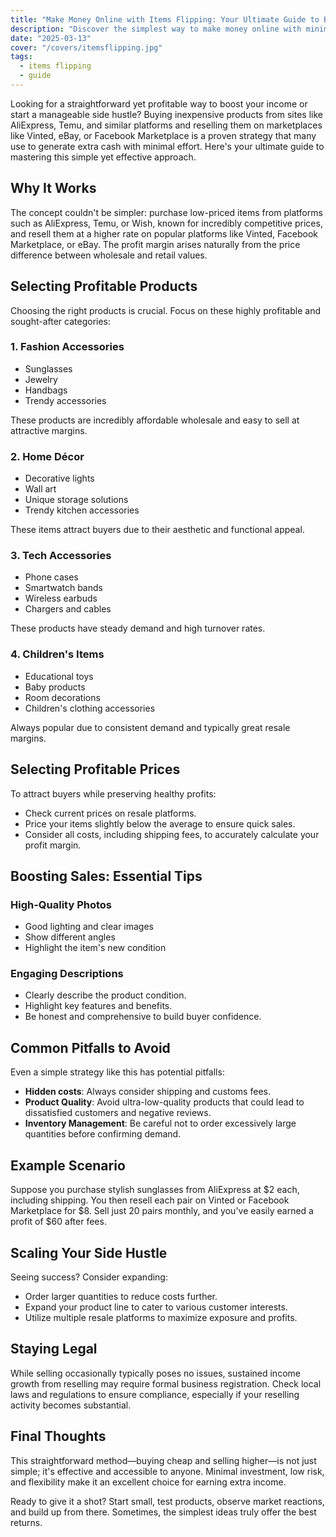 ```yaml
---
title: "Make Money Online with Items Flipping: Your Ultimate Guide to Buying Low and Selling High"
description: "Discover the simplest way to make money online with minimal investment—buy low, sell high, and start earning today"
date: "2025-03-13"
cover: "/covers/itemsflipping.jpg"
tags:
  - items flipping
  - guide
---
```


Looking for a straightforward yet profitable way to boost your income or start a manageable side hustle? Buying inexpensive products from sites like AliExpress, Temu, and similar platforms and reselling them on marketplaces like Vinted, eBay, or Facebook Marketplace is a proven strategy that many use to generate extra cash with minimal effort. Here's your ultimate guide to mastering this simple yet effective approach.

## Why It Works

The concept couldn't be simpler: purchase low-priced items from platforms such as AliExpress, Temu, or Wish, known for incredibly competitive prices, and resell them at a higher rate on popular platforms like Vinted, Facebook Marketplace, or eBay. The profit margin arises naturally from the price difference between wholesale and retail values.

## Selecting Profitable Products

Choosing the right products is crucial. Focus on these highly profitable and sought-after categories:

### 1. Fashion Accessories
- Sunglasses
- Jewelry
- Handbags
- Trendy accessories

These products are incredibly affordable wholesale and easy to sell at attractive margins.

### 2. Home Décor
- Decorative lights
- Wall art
- Unique storage solutions
- Trendy kitchen accessories

These items attract buyers due to their aesthetic and functional appeal.

### 3. Tech Accessories
- Phone cases
- Smartwatch bands
- Wireless earbuds
- Chargers and cables

These products have steady demand and high turnover rates.

### 4. Children's Items
- Educational toys
- Baby products
- Room decorations
- Children's clothing accessories

Always popular due to consistent demand and typically great resale margins.

## Selecting Profitable Prices

To attract buyers while preserving healthy profits:
- Check current prices on resale platforms.
- Price your items slightly below the average to ensure quick sales.
- Consider all costs, including shipping fees, to accurately calculate your profit margin.

## Boosting Sales: Essential Tips

### High-Quality Photos
- Good lighting and clear images
- Show different angles
- Highlight the item's new condition

### Engaging Descriptions
- Clearly describe the product condition.
- Highlight key features and benefits.
- Be honest and comprehensive to build buyer confidence.

## Common Pitfalls to Avoid

Even a simple strategy like this has potential pitfalls:

- **Hidden costs**: Always consider shipping and customs fees.
- **Product Quality**: Avoid ultra-low-quality products that could lead to dissatisfied customers and negative reviews.
- **Inventory Management**: Be careful not to order excessively large quantities before confirming demand.

## Example Scenario

Suppose you purchase stylish sunglasses from AliExpress at $2 each, including shipping. You then resell each pair on Vinted or Facebook Marketplace for $8. Sell just 20 pairs monthly, and you've easily earned a profit of $60 after fees.

## Scaling Your Side Hustle

Seeing success? Consider expanding:

- Order larger quantities to reduce costs further.
- Expand your product line to cater to various customer interests.
- Utilize multiple resale platforms to maximize exposure and profits.

## Staying Legal

While selling occasionally typically poses no issues, sustained income growth from reselling may require formal business registration. Check local laws and regulations to ensure compliance, especially if your reselling activity becomes substantial.

## Final Thoughts

This straightforward method—buying cheap and selling higher—is not just simple; it's effective and accessible to anyone. Minimal investment, low risk, and flexibility make it an excellent choice for earning extra income.

Ready to give it a shot? Start small, test products, observe market reactions, and build up from there. Sometimes, the simplest ideas truly offer the best returns.